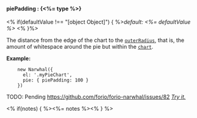 #### **piePadding** : {<%= type %>}

<% if(defaultValue !== "[object Object]") { %>*default: <%= defaultValue %>* <% }%>

The distance from the edge of the chart to the [`outerRadius`](#config_config.pie.outerRadius), that is, the amount of whitespace around the pie but within the [`chart`](#config_config.chart).

**Example:**

		new Narwhal({
		  el: '.myPieChart',
		  pie: { piePadding: 100 }
		})

TODO: Pending https://github.com/forio/forio-narwhal/issues/82
*[Try it.](http://jsfiddle.net/forio/8b4E2/)*

<% if(notes) { %><%= notes %><% } %>


